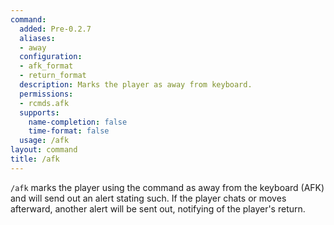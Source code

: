 ```yaml
---
command:
  added: Pre-0.2.7
  aliases:
  - away
  configuration:
  - afk_format
  - return_format
  description: Marks the player as away from keyboard.
  permissions:
  - rcmds.afk
  supports:
    name-completion: false
    time-format: false
  usage: /afk
layout: command
title: /afk
---
```


```/afk``` marks the player using the command as away from the keyboard (AFK) and will send out an alert stating such.
If the player chats or moves afterward, another alert will be sent out, notifying of the player's return.
